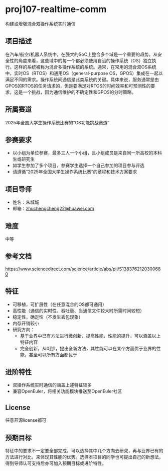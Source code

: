# proj107-realtime-comm

构建或增强混合双操作系统实时通信

## 项目描述

在汽车/航空/机器人系统中，在强大的SoC上整合多个域是一个重要的趋势。从安全性的角度来看，这些域中的每一个都必须使用自治的操作系统（OS）独立执行。这样的系统被称为混合多操作系统的系统。通常，在常用的混合双OS系统中，实时OS（RTOS）和通用OS（general-purpose OS，GPOS）集成在一起以满足不同的需求。操作系统间通信是此类系统的关键。具体来说，服务通常是由GPOS的RTOS的任务请求的，但是要满足对RTOS的时间效率和可预测性的要求，这是一个挑战，因为通信维护的不确定性和GPOS的分时策略。

## 所属赛道

2025年全国大学生操作系统比赛的“OS功能挑战赛道”

## 参赛要求

- 以小组为单位参赛，最多三人一个小组，且小组成员是来自同一所高校的本科生或研究生
- 如学生参加了多个项目，参赛学生选择一个自己参加的项目参与评选
- 请遵循“2025年全国大学生操作系统比赛”的章程和技术方案要求


## 项目导师

- 姓名：朱城城
- 邮箱：zhuchengcheng22@huawei.com

## 难度

中等

## 参考文档

https://www.sciencedirect.com/science/article/abs/pii/S1383762120300680

## 特征

- 可移植，可扩展性（在任意混合的OS都可通用）
- 高性能（通信的实时性、吞吐量、当通信文件较大时所需时间较短）
- 稳定性，确定性（不发生丢包现象）
- 内存开销较小
- 研究方向：
  - 基于业界中已有方法进行微创新，提高性能，性能的提升，可以涵盖以上特征内容
  - 完全创新，从0到1，提出全新方法，其性能可以在某个方面优于业界的性能，甚至可以所有方面都优于

## 进阶特性

- 双操作系统实时通信的涵盖上述特征较多
- 兼容OpenEuler，将相关功能模块推送至OpenEuler社区

## License

任意开源license都可

## 预期目标

特征中的要求不一定要全部完成，可以选择其中几个方向去研究，再与业界已有的方法进行对比，来体现其性能的优势。选择本项目的同学也可提出自己的新想法，得到导师认可支持后亦可加入预期目标或进阶特性。

